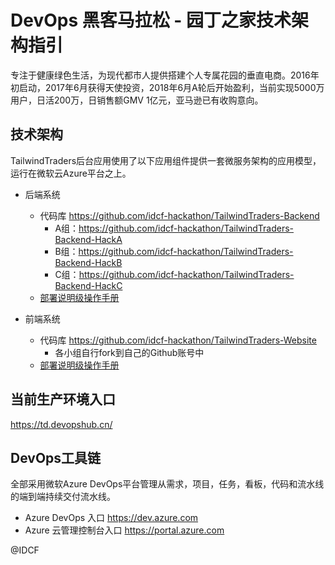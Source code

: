# DevOps 黑客马拉松 - 园丁之家技术架构指引

专注于健康绿色生活，为现代都市人提供搭建个人专属花园的垂直电商。2016年初启动，2017年6月获得天使投资，2018年6月A轮后开始盈利，当前实现5000万用户，日活200万，日销售额GMV 1亿元，亚马逊已有收购意向。

## 技术架构

TailwindTraders后台应用使用了以下应用组件提供一套微服务架构的应用模型，运行在微软云Azure平台之上。

- 后端系统
  - 代码库 <https://github.com/idcf-hackathon/TailwindTraders-Backend>
    - A组：<https://github.com/idcf-hackathon/TailwindTraders-Backend-HackA>
    - B组：<https://github.com/idcf-hackathon/TailwindTraders-Backend-HackB>
    - C组：<https://github.com/idcf-hackathon/TailwindTraders-Backend-HackC>
  - [部署说明级操作手册](Documents/IDCF-TailwindTraders-Backend-Readme.pdf)

- 前端系统
  - 代码库 <https://github.com/idcf-hackathon/TailwindTraders-Website>
    - 各小组自行fork到自己的Github账号中
  - [部署说明级操作手册](Documents/IDCF-TailwindTraders-Web-Readme.pdf)

## 当前生产环境入口

<https://td.devopshub.cn/>

## DevOps工具链

全部采用微软Azure DevOps平台管理从需求，项目，任务，看板，代码和流水线的端到端持续交付流水线。

- Azure DevOps 入口 <https://dev.azure.com>
- Azure 云管理控制台入口 <https://portal.azure.com>

@IDCF
